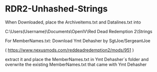 # RDR2-Unhashed-Strings

When Downloaded, place the Archiveitems.txt and Datalines.txt into 

C:\Users\(Username)\Documents\OpenIV\Red Dead Redemption 2\Strings

For MemberNames.txt:
Download Ymt Dehasher by SgtJoe/SergeantJoe 

( https://www.nexusmods.com/reddeadredemption2/mods/951 )

extract it and place the MemberNames.txt in Ymt Dehasher´s folder 
and overwrite the existing MemberNames.txt that came with Ymt Dehasher
